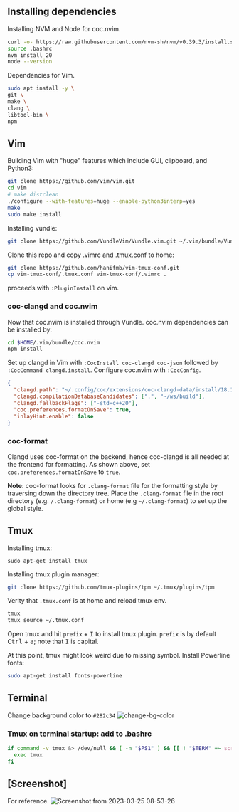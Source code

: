 ## Installing dependencies
Installing NVM and Node for coc.nvim.
```Bash
curl -o- https://raw.githubusercontent.com/nvm-sh/nvm/v0.39.3/install.sh | bash
source .bashrc
nvm install 20
node --version
```

Dependencies for Vim.
```Bash
sudo apt install -y \
git \
make \
clang \
libtool-bin \
npm
```

## Vim
Building Vim with "huge" features which include GUI, clipboard, and Python3:
```Bash
git clone https://github.com/vim/vim.git
cd vim
# make distclean
./configure --with-features=huge --enable-python3interp=yes 
make 
sudo make install
```

Installing vundle:
```Bash
git clone https://github.com/VundleVim/Vundle.vim.git ~/.vim/bundle/Vundle.vim
```

Clone this repo and copy .vimrc and .tmux.conf to home:
```Bash
git clone https://github.com/hanifmb/vim-tmux-conf.git
cp vim-tmux-conf/.tmux.conf vim-tmux-conf/.vimrc .
```

proceeds with `:PluginInstall` on vim.

### coc-clangd and coc.nvim
Now that coc.nvim is installed through Vundle. coc.nvim dependencies can be installed by: 
```Bash
cd $HOME/.vim/bundle/coc.nvim
npm install
```
Set up clangd in Vim with `:CocInstall coc-clangd coc-json` followed by `:CocCommand clangd.install`.
Configure coc.nvim with `:CocConfig`.
```Json
{
  "clangd.path": "~/.config/coc/extensions/coc-clangd-data/install/18.1.3/clangd_18.1.3/bin/clangd",
  "clangd.compilationDatabaseCandidates": [".", "~/ws/build"],
  "clangd.fallbackFlags": ["-std=c++20"],
  "coc.preferences.formatOnSave": true,
  "inlayHint.enable": false
}
```

### coc-format
Clangd uses coc-format on the backend, hence coc-clangd is all needed at the frontend for formatting. As shown above, set `coc.preferences.formatOnSave` to `true`.

**Note**:
coc-format looks for `.clang-format` file for the formatting style by traversing down the directory tree. Place the `.clang-format` file in the root directory (e.g. `/.clang-format`) or home (e.g `~/.clang-format`) to set up the global style.

## Tmux
Installing tmux:
```
sudo apt-get install tmux
```
Installing tmux plugin manager:
```Bash
git clone https://github.com/tmux-plugins/tpm ~/.tmux/plugins/tpm
```
Verity that `.tmux.conf` is at home and reload tmux env.
```Bash
tmux
tmux source ~/.tmux.conf
```
Open tmux and hit `prefix` + <kbd>I</kbd> to install tmux plugin. `prefix` is by default <kbd>Ctrl</kbd> + <kbd>a</kbd>; note that <kbd>I</kbd> is capital.

At this point, tmux might look weird due to missing symbol. Install Powerline fonts:

```Bash
sudo apt-get install fonts-powerline
```

## Terminal
Change background color to `#282c34`
![change-bg-color](https://github.com/hanifmb/vim-tmux-conf/assets/40484370/3d704c60-34f8-4a4d-bc92-79e6a66d5992)

### Tmux on terminal startup: add to .bashrc

```Bash
if command -v tmux &> /dev/null && [ -n "$PS1" ] && [[ ! "$TERM" =~ screen ]] && [[ ! "$TERM" =~ tmux ]] && [ -z "$TMUX" ]; then
  exec tmux
fi
```

## [Screenshot]
For reference.
![Screenshot from 2023-03-25 08-53-26](https://user-images.githubusercontent.com/40484370/227704974-912e5eb2-4e91-4afe-a41a-1f3a958059e0.png)
